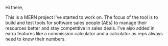 Hi there,

This is a MERN project I've started to work on. The focus of the tool is to build and test tools for software sales people (AEs) to manage their resources better and stay competitive in sales deals. I've also added in extra features like a commission calculator and a calculator as reps always need to know their numbers.